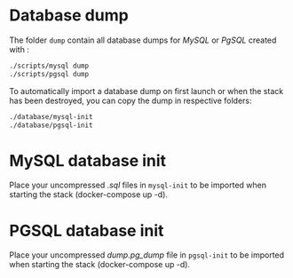 # Database dump

The folder `dump` contain all database dumps for _MySQL_ or _PgSQL_ created with :

```bash
./scripts/mysql dump
./scripts/pgsql dump
```

To automatically import a database dump on first launch or when the stack has been destroyed, you can copy the dump in respective folders:

```bash
./database/mysql-init
./database/pgsql-init
```

# MySQL database init

Place your uncompressed _.sql_ files in `mysql-init` to be imported when starting the stack (docker-compose up -d).

# PGSQL database init

Place your uncompressed _dump.pg_dump_ file in `pgsql-init` to be imported when starting
the stack (docker-compose up -d).
